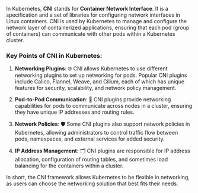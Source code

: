 In Kubernetes, **CNI** stands for **Container Network Interface**. It is a specification and a set of libraries for configuring network interfaces in Linux containers. CNI is used by Kubernetes to manage and configure the network layer of containerized applications, ensuring that each pod (group of containers) can communicate with other pods within a Kubernetes cluster.

### Key Points of CNI in Kubernetes:

1. **Networking Plugins**: 🌐 CNI allows Kubernetes to use different networking plugins to set up networking for pods. Popular CNI plugins include Calico, Flannel, Weave, and Cilium, each of which has unique features for security, scalability, and network policy management.

2. **Pod-to-Pod Communication**: 🔄 CNI plugins provide networking capabilities for pods to communicate across nodes in a cluster, ensuring they have unique IP addresses and routing rules.

3. **Network Policies**: 🛡️ Some CNI plugins also support network policies in Kubernetes, allowing administrators to control traffic flow between pods, namespaces, and external services for added security.

4. **IP Address Management**: 🗂️ CNI plugins are responsible for IP address allocation, configuration of routing tables, and sometimes load balancing for the containers within a cluster.

In short, the CNI framework allows Kubernetes to be flexible in networking, as users can choose the networking solution that best fits their needs.